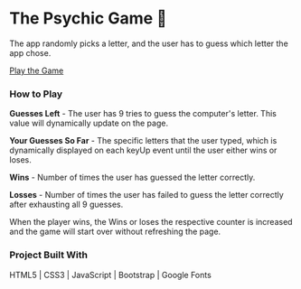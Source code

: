 # The Psychic Game :crystal_ball:
The app randomly picks a letter, and the user has to guess which letter the app chose.

[Play the Game](http://kristin-i.com/Homework/Psychic-Game/)

### How to Play

**Guesses Left** - The user has 9 tries to guess the computer's letter. This value will dynamically update on the page.

**Your Guesses So Far** - The specific letters that the user typed, which is dynamically displayed on each keyUp event until the user either wins or loses.

**Wins** - Number of times the user has guessed the letter correctly.

**Losses** - Number of times the user has failed to guess the letter correctly after exhausting all 9 guesses.

When the player wins, the Wins or loses the respective counter is increased and the game will start over without refreshing the page.

### Project Built With

HTML5 | CSS3 | JavaScript | Bootstrap | Google Fonts



